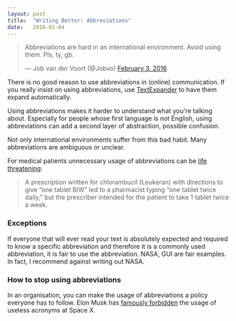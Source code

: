 ```yaml
---
layout: post
title:  "Writing Better: Abbreviations"
date:   2016-02-04
---
```


<blockquote class="twitter-tweet" data-lang="en"><p lang="en" dir="ltr">Abbreviations are hard in an international environment. Avoid using them. Pls, ty, gb.</p>&mdash; Job van der Voort (@Jobvo) <a href="https://twitter.com/Jobvo/status/694879958703947776">February 3, 2016</a></blockquote>
<script async src="//platform.twitter.com/widgets.js" charset="utf-8"></script>

There is no good reason to use abbreviations in (online) communication.
If you really insist on using abbreviations, use
[TextExpander](https://smilesoftware.com/textexpander) to have them expand
automatically.

Using abbreviations makes it harder to understand what you're talking about.
Especially for people whose first language is not English, using abbreviations
can add a second layer of abstraction, possible confusion.

Not only international environments suffer from this bad habit.
Many abbreviations are ambiguous or unclear.

For medical patients unnecessary usage of abbreviations can be
[life threatening]:

> A prescription written for chlorambucil (Leukeran) with directions to give “one tablet BIW” led to a pharmacist typing “one tablet twice daily,” but the prescriber intended for the patient to take 1 tablet twice a week.

### Exceptions

If everyone that will ever read your text is absolutely expected and required
to know a specific abbreviation and therefore it is a commonly used
abbreviation, it is fair to use the abbreviation. NASA, GUI are fair examples.
In fact, I recommend against writing out NASA.

### How to stop using abbreviations

In an organisation, you can make the usage of abbreviations a policy everyone
has to follow. Elon Musk has [famously forbidden] the usage of useless acronyms
at Space X.

[life threatening]: http://www.pharmacytimes.com/publications/issue/2012/march2012/ambiguous-and-dangerous-abbreviations-
[famously forbidden]: https://twitter.com/davejohnson/status/602951117413216256
